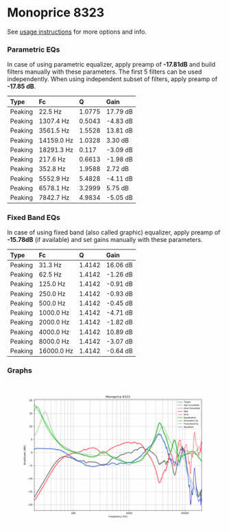 # Monoprice 8323
See [usage instructions](https://github.com/jaakkopasanen/AutoEq#usage) for more options and info.

### Parametric EQs
In case of using parametric equalizer, apply preamp of **-17.81dB** and build filters manually
with these parameters. The first 5 filters can be used independently.
When using independent subset of filters, apply preamp of **-17.85 dB**.

| Type    | Fc         |      Q | Gain     |
|:--------|:-----------|:-------|:---------|
| Peaking | 22.5 Hz    | 1.0775 | 17.79 dB |
| Peaking | 1307.4 Hz  | 0.5043 | -4.83 dB |
| Peaking | 3561.5 Hz  | 1.5528 | 13.81 dB |
| Peaking | 14159.0 Hz | 1.0328 | 3.30 dB  |
| Peaking | 18291.3 Hz | 0.117  | -3.09 dB |
| Peaking | 217.6 Hz   | 0.6613 | -1.98 dB |
| Peaking | 352.8 Hz   | 1.9588 | 2.72 dB  |
| Peaking | 5552.9 Hz  | 5.4828 | -4.11 dB |
| Peaking | 6578.1 Hz  | 3.2999 | 5.75 dB  |
| Peaking | 7842.7 Hz  | 4.9834 | -5.05 dB |

### Fixed Band EQs
In case of using fixed band (also called graphic) equalizer, apply preamp of **-15.78dB**
(if available) and set gains manually with these parameters.

| Type    | Fc         |      Q | Gain     |
|:--------|:-----------|:-------|:---------|
| Peaking | 31.3 Hz    | 1.4142 | 16.06 dB |
| Peaking | 62.5 Hz    | 1.4142 | -1.26 dB |
| Peaking | 125.0 Hz   | 1.4142 | -0.91 dB |
| Peaking | 250.0 Hz   | 1.4142 | -0.93 dB |
| Peaking | 500.0 Hz   | 1.4142 | -0.45 dB |
| Peaking | 1000.0 Hz  | 1.4142 | -4.71 dB |
| Peaking | 2000.0 Hz  | 1.4142 | -1.82 dB |
| Peaking | 4000.0 Hz  | 1.4142 | 10.89 dB |
| Peaking | 8000.0 Hz  | 1.4142 | -3.07 dB |
| Peaking | 16000.0 Hz | 1.4142 | -0.64 dB |

### Graphs
![](./Monoprice%208323.png)